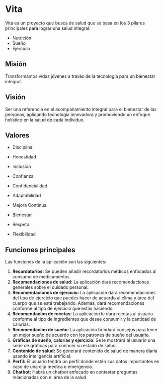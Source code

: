 # Vita 

Vita es un proyecto que busca de salud que se basa en los 3 pilares principales para lograr una salud integral:
- Nutrición
- Sueño
- Ejercicio

## Misión

Transformamos vidas jóvenes a través de la tecnología para un bienestar integral.


## Visión

Ser una referencia en el acompañamiento integral para el bienestar de las personas, aplicando tecnología innovadora y promoviendo un enfoque holístico en la salud de cada individuo.

## Valores

- Disciplina

- Honestidad

- Inclusión

- Confianza

- Confidencialidad

- Adaptabilidad

- Mejora Continua

- Bienestar

- Respeto

- Flexibilidad


## Funciones principales

Las funciones de la aplicación son las siguientes:
1. **Recordatorios:**  Se pueden añadir recordatorios médicos enfocados al consumo de medicamentos.
2. **Recomendaciones de salud:** La aplicación dará recomendaciones generales sobre el cuidado personal.
3. **Recomendaciones de ejercicio:** La aplicación dará recomendaciones del tipo de ejercicio que puedes hacer de acuerdo al clima y área del cuerpo que se está trabajando. Además, dará recomendaciones conforme al tipo de ejercicio que estás haciendo.
4. **Recomendación de recetas:**  La aplicación le dará recetas al usuario conforme al tipo de ingredientes que desee consumir y la cantidad de calorías.
5. **Recomendación de sueño:** La aplicación brindará consejos para tener un mejor sueño de acuerdo con los patrones de sueño del usuario.
6. **Gráficas de sueño, calorías y ejercicio**: Se le mostrará al usuario una serie de gráficas para conocer su estado de salud.
7. **Contenido de salud:** Se generará contenido de salud de manera diaria usando inteligencia artificial.
8. **Perfil:** El usuario tendrá un perfil  donde estén sus datos importantes en caso de una cita médica o emergencia.
9. **Chatbot:** Habrá un chatbot enfocado en contestar preguntas relacionadas con el área de la salud

